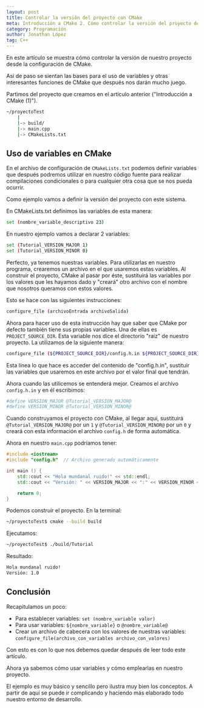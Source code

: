 ```yaml
---
layout: post
title: Controlar la versión del proyecto con CMake
meta: Introducción a CMake 2. Cómo controlar la versión del proyecto desde la configuración de CMake
category: Programación
author: Jonathan López
tag: C++
---
```


En este artículo se muestra cómo controlar la versión de nuestro proyecto desde la configuración de CMake. 

Asi de paso se sientan las bases para el uso de variables y otras interesantes funciones de CMake que después nos darán mucho juego.

Partimos del proyecto que creamos en el artículo anterior ("Introducción a CMake (1)").


~~~ bash
~/proyectoTest
    |
    |-> build/
    |-> main.cpp
    |-> CMakeLists.txt
~~~
    
## Uso de variables en CMake

En el archivo de configuración de `CMakeLists.txt` podemos definir variables que después podremos utilizar en nuestro código fuente para realizar compilaciones condicionales o para cualquier otra cosa que se nos pueda ocurrir.

Como ejemplo vamos a definir la versión del proyecto con este sistema.

En CMakeLists.txt definimos las variables de esta manera:

~~~ bash
set (nombre_variable_descriptivo 23)
~~~

En nuestro ejemplo vamos a declarar 2 variables:

~~~ bash
set (Tutorial_VERSION_MAJOR 1)
set (Tutorial_VERSION_MINOR 0)
~~~

Perfecto, ya tenemos nuestras variables. Para utilizarlas en nuestro programa, crearemos un archivo en el que usaremos estas variables. Al construir el proyecto, CMake al pasar por éste, sustituirá las variables por los valores que les hayamos dado y "creará" otro archivo con el nombre que nosotros queramos con estos valores. 

Esto se hace con las siguientes instrucciones:

~~~ bash
configure_file (archivoEntrada archivoSalida)
~~~

Ahora para hacer uso de esta instrucción hay que saber que CMake por defecto también tiene sus propias variables. Una de ellas es `PROJECT_SOURCE_DIR`. Esta variable nos dice el directorio "raíz" de nuestro proyecto. La utilizamos de la siguiente manera:

~~~ bash
configure_file (${PROJECT_SOURCE_DIR}/config.h.in ${PROJECT_SOURCE_DIR}/config.h)
~~~

Esta línea lo que hace es acceder del contenido de "config.h.in", sustituir las variables que usaremos en este archivo por el valor final que tendrán.

Ahora cuando las utilicemos se entenderá mejor. Creamos el archivo `config.h.in` y en él escribimos:

~~~ bash
#define VERSION_MAJOR @Tutorial_VERSION_MAJOR@
#define VERSION_MINOR @Tutorial_VERSION_MINOR@
~~~

Cuando construyamos el proyecto con CMake, al llegar aquí, sustituirá `@Tutorial_VERSION_MAJOR@` por un `1` y `@Tutorial_VERSION_MINOR@` por un `0` y creará con esta información el archivo `config.h` de forma automática.

Ahora en nuestro `main.cpp` podríamos tener:

~~~ cpp
#include <iostream>
#include "config.h"  // Archivo generado automáticamente

int main () {
    std::cout << "Hola mundanal ruido!" << std::endl;
    std::cout << "Versión: " << VERSION_MAJOR << ":" << VERSION_MINOR << std::endl;

    return 0;
}
~~~

Podemos construir el proyecto. En la terminal:

~~~ bash
~/proyectoTest$ cmake --build build
~~~

Ejecutamos:

~~~ bash
~/proyectoTest$ ./build/Tutorial
~~~

Resultado:

~~~ bash
Hola mundanal ruido!
Versión: 1.0
~~~

## Conclusión

Recapitulamos un poco:

- Para establecer variables: `set (nombre_variable valor)`
- Para usar variables: `${nombre_variable}` o `@nombre_variable@`
- Crear un archivo de cabecera con los valores de nuestras variables: `configure_file(archivo_con_variables archivo_con_valores)`

Con esto es con lo que nos debemos quedar después de leer todo este artículo.

Ahora ya sabemos cómo usar variables y cómo emplearlas en nuestro proyecto.

El ejemplo es muy básico y sencillo pero ilustra muy bien los conceptos. A partir de aquí se puede ir complicando y haciendo más elaborado todo nuestro entorno de desarrollo.